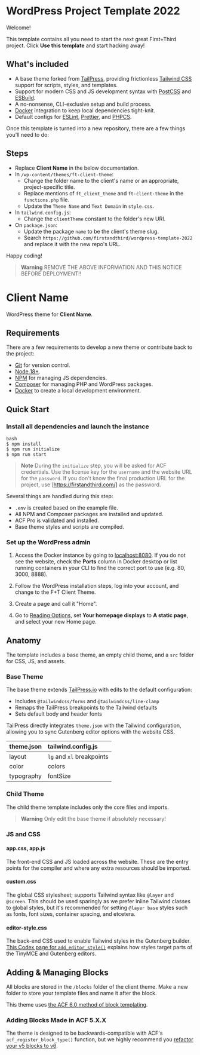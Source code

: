 # WordPress Project Template 2022

Welcome!

This template contains all you need to start the next great First+Third project. Click **Use this template** and start hacking away!

## What's included

- A base theme forked from [TailPress](https://tailpress.io/), providing frictionless [Tailwind CSS](https://tailwindcss.com/) support for scripts, styles, and templates.
- Support for modern CSS and JS development syntax with [PostCSS](https://postcss.org/) and [ESBuild](https://esbuild.github.io/).
- A no-nonsense, CLI-exclusive setup and build process.
- [Docker](https://www.docker.com/) integration to keep local dependencies tight-knit.
- Default configs for [ESLint](https://eslint.org/), [Prettier](https://prettier.io/), and [PHPCS](https://github.com/squizlabs/PHP_CodeSniffer).

Once this template is turned into a new repository, there are a few things you'll need to do:

## Steps

- Replace **Client Name** in the below documentation.
- In `/wp-content/themes/ft-client-theme`:
  - Change the folder name to the client's name or an appropriate, project-specific title.
  - Replace mentions of `ft_client_theme` and `ft-client-theme` in the `functions.php` file.
  - Update the `Theme Name` and `Text Domain` in `style.css`.
- In `tailwind.config.js`:
  - Change the `clientTheme` constant to the folder's new URI.
- On `package.json`:
  - Update the package `name` to be the client's theme slug.
  - Search `https://github.com/firstandthird/wordpress-template-2022` and replace it with the new repo's URL.

Happy coding!

> **Warning**
> REMOVE THE ABOVE INFORMATION AND THIS NOTICE BEFORE DEPLOYMENT!!

# Client Name

WordPress theme for **Client Name**.

## Requirements

There are a few requirements to develop a new theme or contribute back to the project:

- [Git](https://git-scm.com/) for version control.
- [Node 18+](https://nodejs.org).
- [NPM](https://www.npmjs.com/) for managing JS dependencies.
- [Composer](https://getcomposer.org/) for managing PHP and WordPress packages.
- [Docker](https://www.docker.com/) to create a local development environment.

## Quick Start

### Install all dependencies and launch the instance

    bash
    $ npm install
    $ npm run initialize
    $ npm run start

> **Note**
> During the `initialize` step, you will be asked for ACF credentials. Use the license key for the `username` and the website URL for the `password`.
> If you don't know the final production URL for the project, use [https://firstandthird.com/] as the password.


Several things are handled during this step:

- `.env` is created based on the example file.
- All NPM and Composer packages are installed and updated.
- ACF Pro is validated and installed.
- Base theme styles and scripts are compiled.

### Set up the WordPress admin

1. Access the Docker instance by going to [localhost:8080](http://localhost:8080). If you do not see the website, check the **Ports** column in Docker desktop or list running containers in your CLI to find the correct port to use (e.g. 80, 3000, 8888).

2. Follow the WordPress installation steps, log into your account, and change to the F+T Client Theme.

3. Create a page and call it "Home".

4. Go to [Reading Options](http://localhost/wp-admin/options-reading.php), set **Your homepage displays** to **A static page**, and select your new Home page.

## Anatomy

The template includes a base theme, an empty child theme, and a `src` folder for CSS, JS, and assets.

### Base Theme

The base theme extends [TailPress.io](https://tailpress.io/) with edits to the default configuration:

- Includes `@tailwindcss/forms` and `@tailwindcss/line-clamp`
- Remaps the TailPress breakpoints to the Tailwind defaults
- Sets default body and header fonts

TailPress directly integrates `theme.json` with the Tailwind configuration, allowing you to sync Gutenberg editor options with the website CSS.

| theme.json | tailwind.config.js        |
| :--------- | :------------------------ |
| layout     | `lg` and `xl` breakpoints |
| color      | colors                    |
| typography | fontSize                  |

### Child Theme

The child theme template includes only the core files and imports.

> **Warning**
> Only edit the base theme if absolutely necessary!

### JS and CSS

#### app.css, app.js

The front-end CSS and JS loaded across the website. These are the entry points for the compiler and where any extra resources should be imported.

#### custom.css

The global CSS stylesheet; supports Tailwind syntax like `@layer` and `@screen`. This should be used sparingly as we prefer inline Tailwind classes to global styles, but it's recommended for setting `@layer base` styles such as fonts, font sizes, container spacing, and etcetera.

#### editor-style.css

The back-end CSS used to enable Tailwind styles in the Gutenberg builder. [This Codex page for `add_editor_style()`](https://developer.wordpress.org/reference/functions/add_editor_style/) explains how styles target parts of the TinyMCE and Gutenberg editors.

## Adding & Managing Blocks

All blocks are stored in the `/blocks` folder of the client theme. Make a new folder to store your template files and name it after the block.

This theme uses [the ACF 6.0 method of block templating](https://advancedcustomfields.com/resources/blocks/#getting-started).

### Adding Blocks Made in ACF 5.X.X

The theme is designed to be backwards-compatible with ACF's `acf_register_block_type()` function, but we highly recommend you [refactor your v5 blocks to v6](https://advancedcustomfields.com/resources/how-to-upgrade-a-legacy-block-to-block-json-with-acf-6/).
